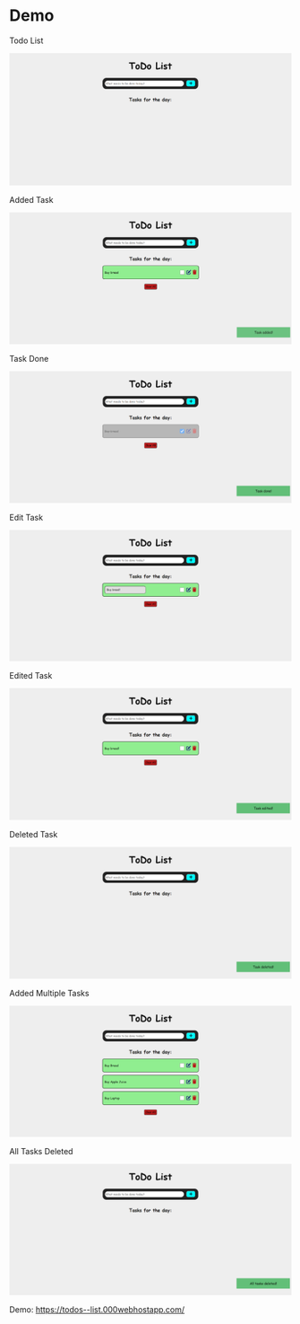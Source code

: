 # Demo

Todo List

![Image alt](https://github.com/andrewHotyun/TodoList/raw/master/Demo/Todo.jpg)

Added Task

![Image alt](https://github.com/andrewHotyun/TodoList/raw/master/Demo/AddedTask.jpg)

Task Done

![Image alt](https://github.com/andrewHotyun/TodoList/raw/master/Demo/TaskDone.jpg)

Edit Task

![Image alt](https://github.com/andrewHotyun/TodoList/raw/master/Demo/EditTask.jpg)

Edited Task

![Image alt](https://github.com/andrewHotyun/TodoList/raw/master/Demo/EditedTask.jpg)

Deleted Task

![Image alt](https://github.com/andrewHotyun/TodoList/raw/master/Demo/DeletedTask.jpg)

Added Multiple Tasks

![Image alt](https://github.com/andrewHotyun/TodoList/raw/master/Demo/AddedMultipleTasks.jpg)

All Tasks Deleted

![Image alt](https://github.com/andrewHotyun/TodoList/raw/master/Demo/AllTasksDeleted.jpg)

Demo: https://todos--list.000webhostapp.com/

